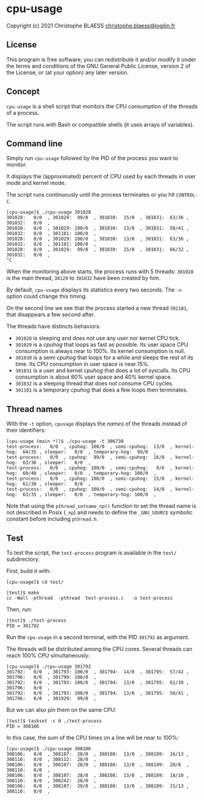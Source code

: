 # cpu-usage

Copyright (c) 2021 Christophe BLAESS <christophe.blaess@logilin.fr>

## License

This program is free software; you can redistribute it and/or modify it
under the terms and conditions of the GNU General Public License,
version 2  of the License, or (at your option) any later version.

## Concept

`cpu-usage` is a shell script that monitors the CPU consumption of the threads
of a process.


The script runs with Bash or compatible shells (it uses arrays of variables).

## Command line

Simply run `cpu-usage` followed by the PID of the process you want to monitor.

It displays the (approximated) percent of CPU used by each threads in user mode
and kernel mode.
 
The script runs continuously until the process terminates or you hit
`CONTROL-C`.

```console
[cpu-usage]$ ./cpu-usage 301028
301028:   0/0  , 301029:  99/0  , 301030:  15/0  , 301031:  63/36 , 301032:   0/0  , 
301028:   0/0  , 301029: 100/0  , 301030:  13/0  , 301031:  58/41 , 301032:   0/0  , 301101: 100/0  , 
301028:   0/0  , 301029: 100/0  , 301030:  13/0  , 301031:  63/36 , 301032:   0/0  , 301101: 100/0  , 
301028:   0/0  , 301029:  99/0  , 301030:  15/0  , 301031:  66/32 , 301032:   0/0  , 
^C
```

When the monitoring above starts, the process runs with 5 threads: `301028` is
the main thread, `30129` to `301032` have been created by him.

By default, `cpu-usage` displays its statistics every two seconds.
The `-n` option could change this timing.


On the second line we see that the process started a new thread `301101`, that
disappears a few second after.

The threads have distincts behaviors:

- `301028` is sleeping and does not use any user nor kernel CPU tick.
- `301029` is a *cpuhog* that loops as fast as possible. Its user space CPU consumption is always near to 100%. Its kernel consumption is null.
- `301030` is a semi *cpuhog* that loops for a while and sleeps the rest of its time. Its CPU consumption in user space is near 15%.
- `301031` is a user and kernel *cpuhog* that does a lot of syscalls. Its CPU consumption is about 60% user space and 40% kernel space.
- `301032` is a sleeping thread that does not consume CPU cycles.
- `301101` is a temporary *cpuhog* that does a few loops then terminates. 

## Thread names

With the `-t` option, `cpusage` displays the *names* of the threads instead of their identifiers:

```console
[cpu-usage (main *)]$ ./cpu-usage -t 306738
test-process:   0/0  , cpuhog: 100/0  , semi-cpuhog:  13/0  , kernel-hog:  64/35 , sleeper:   0/0  , temporary-hog:  99/0  , 
test-process:   0/0  , cpuhog:  99/0  , semi-cpuhog:  16/0  , kernel-hog:  63/36 , sleeper:   0/0  , 
test-process:   0/0  , cpuhog: 100/0  , semi-cpuhog:   9/6  , kernel-hog:  60/40 , sleeper:   0/0  , temporary-hog: 100/0  , 
test-process:   0/0  , cpuhog: 100/0  , semi-cpuhog:  15/0  , kernel-hog:  61/38 , sleeper:   0/0  , 
test-process:   0/0  , cpuhog: 100/0  , semi-cpuhog:  14/0  , kernel-hog:  63/35 , sleeper:   0/0  , temporary-hog: 100/0  ,
```

Note that using the `pthread_setname_np()` function to set the thread name is not described
in Posix (`_np`) and needs to define the `_GNU_SOURCE` symbolic constant before including `pthread.h`.

## Test

To test the script, the `test-process` program is available in the `test/`
subdirectory.

First, build it with:

```console
[cpu-usage]$ cd test/

[test]$ make
cc -Wall -pthread  -pthread  test-process.c   -o test-process
```

Then, run:

```console
[test]$ ./test-process 
PID = 301792
```

Run the `cpu-usage` in a second terminal, with the PID `301792` as argument.

The threads will be distributed among the CPU cores. Several threads can reach
100% CPU simultaneously:

```console
[cpu-usage]$ ./cpu-usage 301792
301792:   0/0  , 301793: 100/0  , 301794:  14/0  , 301795:  57/42 , 301796:   0/0  , 301799: 100/0  , 
301792:   0/0  , 301793: 100/0  , 301794:  13/0  , 301795:  61/38 , 301796:   0/0  , 
301792:   0/0  , 301793: 100/0  , 301794:  13/0  , 301795:  58/41 , 301796:   0/0  , 301929:  99/0  , 
```

But we can also pin them on the same CPU:

```console
[test]$ taskset -c 0 ./test-process 
PID = 308106
```

In this case, the sum of the CPU times on a line will be near to 100%:

```console
[cpu-usage]$ ./cpu-usage 308106
308106:   0/0  , 308107:  28/0  , 308108:  13/0  , 308109:  16/13 , 308110:   0/0  , 308112:  28/0  , 
308106:   0/0  , 308107:  28/0  , 308108:  13/0  , 308109:  20/8  , 308110:   0/0  , 
308106:   0/0  , 308107:  28/0  , 308108:  13/0  , 308109:  18/10 , 308110:   0/0  , 308242:  28/0  , 
308106:   0/0  , 308107:  29/0  , 308108:  13/0  , 308109:  15/13 , 308110:   0/0  , 
```

